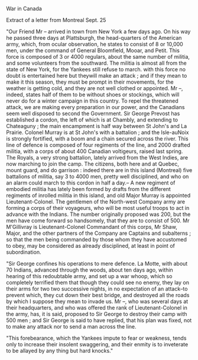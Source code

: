 War in CanadaExtract of a letter from Montreal Sept. 25"Our Friend Mr – arrived in town from New York a few days ago. On his
                    way he passed three days at Plattsburgh, the head-quarters of the American army, which, from ocular observation, he states to
                    consist of 8 or 10,000 men, under the command of General Bloomfield, Mooar,
                    and Petit. This force is composed of 3 or 4000 regulars, about the
                    same number of militia, and some volunteers from the southward. The
                    militia is almost all from the state of New York, for the Yankees still
                    refuse to march. with this force no doubt is entertained here but
                    theywill make an attack ; and if they mean to make it this season,
                    they must be prompt in their movements, for the weather is getting cold,
                    and they are not well clothed or appointed. Mr –, indeed, states
                    half of them to be without shoes or stockings, which will never do for
                    a winter campaign in this country. To repel the threatened attack, we are
                    making every preparation in our power, and the Canadians
                    seem well disposed to second the Government. Sir George Prevost
                    has established a cordon, the left of which is at Chambly, and extending to
                    Chateaguny ; the main encampment is half way between St
                    John's and La Prairie. Colonel Murray is at St John's with a battalion ;
                    and the Isle-auNoix is strongly fortified, with a boom and a
                    chain secured across the river. This line of defence is composed of
                    four regiments of the line, and 2000 drafted militia, with a corps of about
                    400 Canadian voltigeurs, raised last spring. The Royals, a very strong
                    battalion, lately arrived from the West Indies, are now marching to join
                    the camp. The citizens, both here and at Quebec, mount guard, and do
                    garrison : indeed there are in this island (Montreal) five battalions
                    of militia, say 3 to 4000 men, pretty well disciplined, and who on an
                    alarm could march to this cordon in half a day.– A new regiment
                    of embodied militia has lately been formed by drafts from the
                    different regiments of inrolled militia in this island, and old
                    Major Murray is appointed Lieutenant-Colonel. The gentlemen
                    of the North-west Company army are forming a corps of their voyageurs, who
                    will be most useful troops to act in advance with the Indians. The
                    number originally proposed was 200, but the men have come forward so
                    handsomely, that they are to consist of 500. Mr M'Gillivray is
                        Lieutenant-Colonel Commandant of this corps, Mr Shaw, Major,
                    and the other partners of the Company are Captains and subalterns ; so
                    that the men being commanded by those whom they have accustomed to obey,
                    may be considered as already disciplined, at least in point of
                    subordination."Sir George confines his operations to mere defence. La Motte,
                    with about 70 Indians, advanced through the woods, about ten days ago,
                    within hearing of this redoubtable army, and set up a war whoop,
                    which so completely terrified them that though they could see no
                    enemy, they lay on their arms for two two successive nights, in no
                    expectation of an attack–to prevent which, they cut down their best
                    bridge, and destroyed all the roads by which I suppose they mean to
                    invade us. Mr –, who was several days at their headquarters, and who
                    was offered the rank of Lieutenant-Colonel in the army, has, it is said,
                        proposed to Sir George to destroy their camp with 500
                    men ; and Sir George is said to have replied, that his plan was fixed,
                    not to make any attack nor to send a man across the line."This forebearance, which the Yankees impute to fear or weakness, tends only
                    to increase their insolent swaggering, and their enmity is to inveterate to
                    be allayed by any thing but hard knocks."
